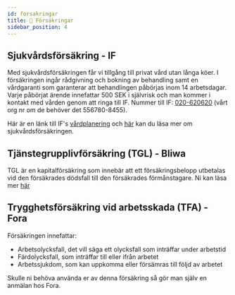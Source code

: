 ```yaml
---
id: forsakringar
title: 📄 Försäkringar
sidebar_position: 4
---
```


## Sjukvårdsförsäkring - IF

Med sjukvårdsförsäkringen får vi tillgång till privat vård utan långa köer. I försäkringen ingår rådgivning och bokning av behandling samt en vårdgaranti som garanterar att behandlingen påbörjas inom 14 arbetsdagar. Varje påbörjat ärende innefattar 500 SEK i självrisk och man kommer i kontakt med vården genom att ringa till IF. Nummer till IF: [020-620620](tel:020620620) (vårt org nr om de behöver det 556780-8455).

Här är en länk till IF's [vårdplanering](https://www.if.se/privat/vid-skada/personskador/vardhjalpen) och [här](https://www.if.se/foretag/forsakringar/personalforsakring/sjukvardsforsakring) kan du läsa mer om sjukvårdsförsäkringen.  

## Tjänstegrupplivförsäkring (TGL) - Bliwa

TGL är en kapitalförsäkring som innebär att ett försäkringsbelopp utbetalas vid den försäkrades dödsfall till den försäkrades förmånstagare. Ni kan läsa mer [här](https://kund.bliwa.se/globalassets/2021/blanketter-och-villkor/gemensamt/tjanstegrupplivforsakring/information/forkopsinformation-icke-kollektivavtalad-tgl.pdf)

## Trygghetsförsäkring vid arbetsskada (TFA) - Fora

Försäkringen innefattar:

* Arbetsolycksfall, det vill säga ett olycksfall som inträffar under arbetstid
* Färdolycksfall, som inträffar till eller ifrån arbetet
* Arbetssjukdom, som kan uppkomma eller försämras till följd av arbetet

Skulle ni behöva använda er av denna försäkring så gör man själv en anmälan hos Fora.
